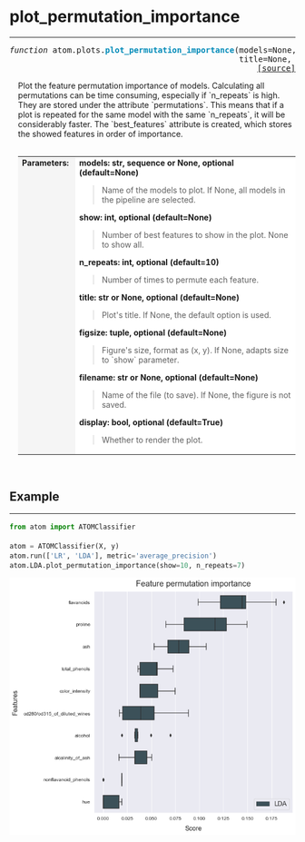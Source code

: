 # plot_permutation_importance
-----------------------------

<a name="atom"></a>
<pre><em>function</em> atom.plots.<strong style="color:#008AB8">plot_permutation_importance</strong>(models=None, show=None, n_repeats=10,
                                                title=None, figsize=None, filename=None, display=True)
<div align="right"><a href="https://github.com/tvdboom/ATOM/blob/master/atom/plots.py#L336">[source]</a></div></pre>
<div style="padding-left:3%">
Plot the feature permutation importance of models. Calculating all permutations can 
be time consuming, especially if `n_repeats` is high. They are stored under
the attribute `permutations`. This means that if a plot is repeated for
 the same model with the same `n_repeats`, it will be considerably faster.
 The `best_features` attribute is created, which stores the showed features in order
 of importance.
<br /><br />
<table width="100%">
<tr>
<td width="15%" style="vertical-align:top; background:#F5F5F5;"><strong>Parameters:</strong></td>
<td width="75%" style="background:white;">
<strong>models: str, sequence or None, optional (default=None)</strong>
<blockquote>
Name of the models to plot. If None, all models in the pipeline are selected.
</blockquote>
<strong>show: int, optional (default=None)</strong>
<blockquote>
Number of best features to show in the plot. None to show all.
</blockquote>
<strong>n_repeats: int, optional (default=10)</strong>
<blockquote>
Number of times to permute each feature.
</blockquote>
<strong>title: str or None, optional (default=None)</strong>
<blockquote>
Plot's title. If None, the default option is used.
</blockquote>
<strong>figsize: tuple, optional (default=None)</strong>
<blockquote>
Figure's size, format as (x, y). If None, adapts size to `show` parameter.
</blockquote>
<strong>filename: str or None, optional (default=None)</strong>
<blockquote>
Name of the file (to save). If None, the figure is not saved.
</blockquote>
<strong>display: bool, optional (default=True)</strong>
<blockquote>
Whether to render the plot.
</blockquote>
</tr>
</table>
</div>
<br />



## Example
----------
```python
from atom import ATOMClassifier

atom = ATOMClassifier(X, y)
atom.run(['LR', 'LDA'], metric='average_precision')
atom.LDA.plot_permutation_importance(show=10, n_repeats=7)
```
![plot_permutation_importance](./img/plot_permutation_importance.png)
